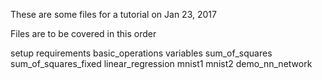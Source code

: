 These are some files for a tutorial on Jan 23, 2017

Files are to be covered in this order

setup
requirements
basic_operations
variables
sum_of_squares
sum_of_squares_fixed
linear_regression
mnist1
mnist2
demo_nn_network

